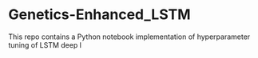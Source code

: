 # Genetics-Enhanced_LSTM
This repo contains a Python notebook implementation of hyperparameter tuning of LSTM deep l